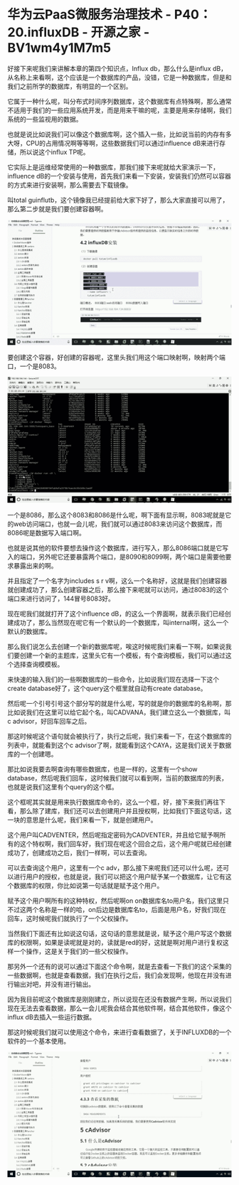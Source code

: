 # 华为云PaaS微服务治理技术 - P40：20.influxDB - 开源之家 - BV1wm4y1M7m5

好接下来呢我们来讲解本章的第四个知识点，Influx db，那么什么是influx dB，从名称上来看啊，这个应该是一个数据库的产品，没错，它是一种数据库，但是和我们之前所学的数据库，有明显的一个区别。

它属于一种什么呢，叫分布式时间序列数据库，这个数据库有点特殊啊，那么通常不适用于我们的一些应用系统开发，而是用来干嘛的呢，主要是用来存储啊，我们系统的一些监视用的数据。

也就是说比如说我们可以像这个数据库啊，这个插入一些，比如说当前的内存有多大呀，CPU的占用情况啊等等啊，这些数据我们可以通过influence dB来进行存储，所以说这个influx TP呢。

它实际上是运维经常使用的一种数据库，那我们接下来呢就给大家演示一下，influence dB的一个安装与使用，首先我们来看一下安装，安装我们仍然可以容器的方式来进行安装啊，那么需要去下载镜像。

叫total guinflutb，这个镜像我已经提前给大家下好了，那么大家直接可以用了，那么第二步就是我们要创建容器啊。



![](img/3c090f056b4e89b3d3324f66ee02dbc2_1.png)

要创建这个容器，好创建的容器呢，这里头我们用这个端口映射啊，映射两个端口，一个是8083。

![](img/3c090f056b4e89b3d3324f66ee02dbc2_3.png)

一个是8086，那么这个8083和8086是什么呢，啊下面有显示啊，8083呢就是它的web访问端口，也就一会儿呢，我们就可以通过8083来访问这个数据库，而8086呢是数据写入端口啊。

也就是说其他的软件要想去操作这个数据库，进行写入，那么8086端口就是它写入的端口，另外呢它还要暴露两个端口，是8090和8099啊，两个端口是需要他要求暴露出来的啊。

并且指定了一个名字为includes s r v啊，这么一个名称好，这就是我们创建容器就创建成功了，那么创建容器之后，那么接下来呢就可以访问，通过8083的这个端口来进行访问了，144冒号8083好。

现在呢我们就就打开了这个influence dB，的这么一个界面啊，就表示我们已经创建成功了，那么当然现在呢它有一个默认的一个数据库，叫internal啊，这么一个默认的数据库。

那么我们说怎么去创建一个新的数据库呢，唉这时候呢我们来看一下啊，如果说我们要创建一个新的主题库，这里头它有一个模板，有个查询模板，我们可以通过这个选择查询模模板。

来快速的输入我们的一些啊数据库的一些命令，比如说我们现在选择一下这个create database好了，这个query这个框里就自动有create database。

然后呢一个引号引号这个部分写的就是什么呢，写的就是你的数据库的名称啊，那比如说我们在这里可以给它起个名，叫CADVANA，我们建立这么一个数据库，叫c advisor，好回车回车之后。

那这时候呢这个语句就会被执行了，执行之后呢，我们来看一下，在这个数据库的列表中，就能看到这个c advisor了啊，就能看到这个CAYA，这是我们说关于数据库的一个创建嗯。

那比如说我要去啊查询有哪些数据库，也是一样的，这里有一个show database，然后呢我们回车，这时候我们就可以看到啊，当前的数据库的列表，也就是说我们这里有个query的这个框。

这个框呢其实就是用来执行数据库命令的，这么一个框，好，接下来我们再往下看，那么除了建库，我们还可以去创建用户并且授权啊，比如我们下面这句话，这一块的意思是什么呢，我们来看一下，就是创建用户。

这个用户叫CADVENTER，然后呢指定密码为CADVENTER，并且给它赋予啊所有的这个特权啊，我们回车好，我们现在呢这个回合之后，这个用户呢就已经创建成功了，创建成功之后，我们一样啊，可以去查询。

可以去查询这个用户，这里有一个c adv，那么接下来呢我们还可以什么呢，还可以进行用户的授权，也就是说，我们可以把这个用户赋予某一个数据库，让它有这个数据库的权限，你比如说第一句话就是赋予这个用户。

赋予这个用户啊所有的这种特权，然后呢啊on on数据库名to用户名，我们这里只不过这两个名称是一样的哈，on后边是数据库名to，后面是用户名，好我们现在回车，这时候呢我们就执行了一个父权操作。

当然我们下面还有比如说这句话，这句话的意思就是说，赋予这个用户写这个数据库的权限啊，如果是读呢就是对的，读就是red的好，这就是啊对用户进行复权这样一个操作，这是关于我们的一些父权操作。

那另外一个还有的说可以通过下面这个命令啊，就是去查看一下我们的这个采集的一些数据啊，也就是查看数据，我们在执行之后，我们会发现啊，他现在并没有进行输出对吧，并没有进行输出。

因为我目前呢这个数据库是刚刚建立，所以说现在还没有数据产生啊，所以说我们现在无法去查看数据，那么一会儿呢我会结合其他软件啊，结合其他软件，像这个influx dB去插入一些运行数据。

那这时候呢我们就可以使用这个命令，来进行查看数据了，关于INFLUXDB的一个软件的一个基本使用。

![](img/3c090f056b4e89b3d3324f66ee02dbc2_5.png)